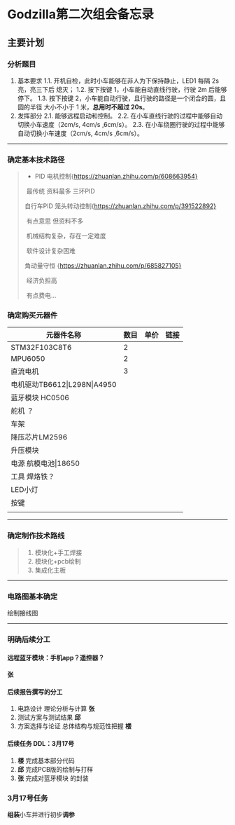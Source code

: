 # Godzilla第二次组会备忘录



## 主要计划

### 分析题目

1. 基本要求
    1.1. 开机自检，此时小车能够在非人为下保持静止，LED1 每隔 2s 亮，亮三下后
    熄灭；
    1.2. 按下按键 1，小车能自动直线行驶，行驶 2m 后能够停下。
    1.3. 按下按键 2，小车能自动行驶，且行驶的路径是一个闭合的圆，且圆的半径
    大小不小于 1 米，**总用时不超过 20s**。
2. 发挥部分
    2.1. 能够远程启动和控制。
    2.2. 在小车直线行驶的过程中能够自动切换小车速度（2cm/s, 4cm/s ,6cm/s）。
    2.3. 在小车绕圈行驶的过程中能够自动切换小车速度（2cm/s, 4cm/s ,6cm/s）。

----



### 确定基本技术路径

> + PID 电机控制{https://zhuanlan.zhihu.com/p/608663954}
>
> ​	最传统 资料最多 三环PID 
>
> 自行车PID 笼头转动控制{https://zhuanlan.zhihu.com/p/391522892}
>
> ​	有点意思 但资料不多
>
> ​	机械结构复杂，存在一定难度
>
> ​	软件设计复杂困难
>
> 角动量守恒 {https://zhuanlan.zhihu.com/p/685827105}
>
> ​	经济负担高
>
> ​	有点费电…

### 确定购买元器件

| 元器件名称                   | 数目 | 单价 | 链接 |
| ---------------------------- | ---- | ---- | ---- |
| STM32F103C8T6                | 2    |      |      |
| MPU6050                      | 2    |      |      |
| 直流电机                     | 3    |      |      |
| 电机驱动TB6612\|L298N\|A4950 |      |      |      |
| 蓝牙模块 HC0506              |      |      |      |
| 舵机 ？                      |      |      |      |
| 车架                         |      |      |      |
| 降压芯片LM2596               |      |      |      |
| 升压模块                     |      |      |      |
| 电源 航模电池\|18650         |      |      |      |
| 工具 焊烙铁？                |      |      |      |
| LED小灯                      |      |      |      |
| 按键                         |      |      |      |
|                              |      |      |      |

----

### 确定制作技术路线

> 1. 模块化+手工焊接
> 2. 模块化+pcb绘制  
> 3. 集成化主板

---

### 电路图基本确定

绘制接线图

-----

### 明确后续分工

#### 远程蓝牙模块：手机app？遥控器？

**张**

#### 后续报告撰写的分工

1. 电路设计 理论分析与计算 **张**
2. 测试方案与测试结果 **邱**
3. 方案选择与论证 总体结构与规范性把握 **楼**

#### 后续任务 DDL：3月17号

1. **楼**	完成基本部分代码 
2. **邱**	完成PCB版的绘制与打样
3. **张**	完成对蓝牙模块 的封装

### 3月17号任务

**组装**小车并进行初步**调参**